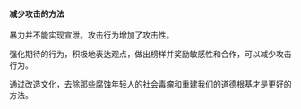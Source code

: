 #### 减少攻击的方法

暴力并不能实现宣泄。攻击行为增加了攻击性。

强化期待的行为，积极地表达观点，做出榜样并奖励敏感性和合作，可以减少攻击行为。

通过改造文化，去除那些腐蚀年轻人的社会毒瘤和重建我们的道德根基才是更好的方法。

